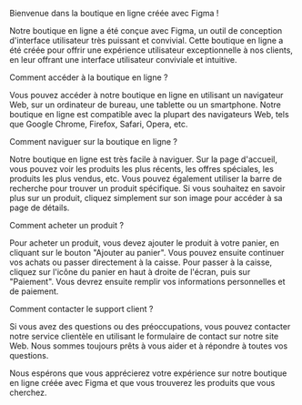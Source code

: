 Bienvenue dans la boutique en ligne créée avec Figma !

Notre boutique en ligne a été conçue avec Figma, un outil de conception d'interface utilisateur très puissant et convivial. Cette boutique en ligne a été créée pour 
offrir une expérience utilisateur exceptionnelle à nos clients, en leur offrant une interface utilisateur conviviale et intuitive.

Comment accéder à la boutique en ligne ?

Vous pouvez accéder à notre boutique en ligne en utilisant un navigateur Web, sur un ordinateur de bureau, une tablette ou un smartphone. 
Notre boutique en ligne est compatible avec la plupart des navigateurs Web, tels que Google Chrome, Firefox, Safari, Opera, etc.

Comment naviguer sur la boutique en ligne ?

Notre boutique en ligne est très facile à naviguer. Sur la page d'accueil, vous pouvez voir les produits les plus récents, les offres spéciales, les produits les plus 
vendus, etc. Vous pouvez également utiliser la barre de recherche pour trouver un produit spécifique. Si vous souhaitez en savoir plus sur un produit, cliquez simplement 
sur son image pour accéder à sa page de détails.

Comment acheter un produit ?

Pour acheter un produit, vous devez ajouter le produit à votre panier, en cliquant sur le bouton "Ajouter au panier". Vous pouvez ensuite continuer vos achats ou passer 
directement à la caisse. Pour passer à la caisse, cliquez sur l'icône du panier en haut à droite de l'écran, puis sur "Paiement". Vous devrez ensuite remplir vos 
informations personnelles et de paiement.

Comment contacter le support client ?

Si vous avez des questions ou des préoccupations, vous pouvez contacter notre service clientèle en utilisant le formulaire de contact sur notre site Web. Nous sommes 
toujours prêts à vous aider et à répondre à toutes vos questions.

Nous espérons que vous apprécierez votre expérience sur notre boutique en ligne créée avec Figma et que vous trouverez les produits que vous cherchez.
